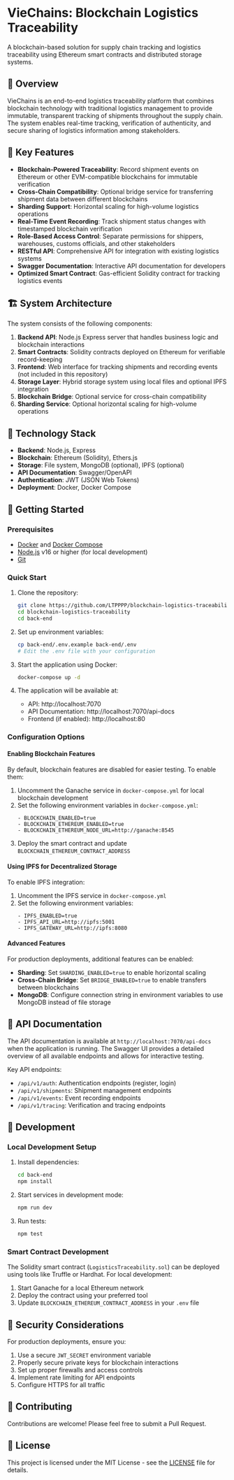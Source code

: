 # VieChains: Blockchain Logistics Traceability

A blockchain-based solution for supply chain tracking and logistics traceability using Ethereum smart contracts and distributed storage systems.

## 📜 Overview

VieChains is an end-to-end logistics traceability platform that combines blockchain technology with traditional logistics management to provide immutable, transparent tracking of shipments throughout the supply chain. The system enables real-time tracking, verification of authenticity, and secure sharing of logistics information among stakeholders.

## 🚢 Key Features

- **Blockchain-Powered Traceability**: Record shipment events on Ethereum or other EVM-compatible blockchains for immutable verification
- **Cross-Chain Compatibility**: Optional bridge service for transferring shipment data between different blockchains
- **Sharding Support**: Horizontal scaling for high-volume logistics operations
- **Real-Time Event Recording**: Track shipment status changes with timestamped blockchain verification
- **Role-Based Access Control**: Separate permissions for shippers, warehouses, customs officials, and other stakeholders
- **RESTful API**: Comprehensive API for integration with existing logistics systems
- **Swagger Documentation**: Interactive API documentation for developers
- **Optimized Smart Contract**: Gas-efficient Solidity contract for tracking logistics events

## 🏗️ System Architecture

The system consists of the following components:

1. **Backend API**: Node.js Express server that handles business logic and blockchain interactions
2. **Smart Contracts**: Solidity contracts deployed on Ethereum for verifiable record-keeping
3. **Frontend**: Web interface for tracking shipments and recording events (not included in this repository)
4. **Storage Layer**: Hybrid storage system using local files and optional IPFS integration
5. **Blockchain Bridge**: Optional service for cross-chain compatibility
6. **Sharding Service**: Optional horizontal scaling for high-volume operations

## 🔧 Technology Stack

- **Backend**: Node.js, Express
- **Blockchain**: Ethereum (Solidity), Ethers.js
- **Storage**: File system, MongoDB (optional), IPFS (optional)
- **API Documentation**: Swagger/OpenAPI
- **Authentication**: JWT (JSON Web Tokens)
- **Deployment**: Docker, Docker Compose

## 🚀 Getting Started

### Prerequisites

- [Docker](https://www.docker.com/get-started) and [Docker Compose](https://docs.docker.com/compose/install/)
- [Node.js](https://nodejs.org/) v16 or higher (for local development)
- [Git](https://git-scm.com/)

### Quick Start

1. Clone the repository:

   ```bash
   git clone https://github.com/LTPPPP/blockchain-logistics-traceability.git
   cd blockchain-logistics-traceability
   cd back-end
   ```

2. Set up environment variables:

   ```bash
   cp back-end/.env.example back-end/.env
   # Edit the .env file with your configuration
   ```

3. Start the application using Docker:

   ```bash
   docker-compose up -d
   ```

4. The application will be available at:
   - API: http://localhost:7070
   - API Documentation: http://localhost:7070/api-docs
   - Frontend (if enabled): http://localhost:80

### Configuration Options

#### Enabling Blockchain Features

By default, blockchain features are disabled for easier testing. To enable them:

1. Uncomment the Ganache service in `docker-compose.yml` for local blockchain development
2. Set the following environment variables in `docker-compose.yml`:
   ```
   - BLOCKCHAIN_ENABLED=true
   - BLOCKCHAIN_ETHEREUM_ENABLED=true
   - BLOCKCHAIN_ETHEREUM_NODE_URL=http://ganache:8545
   ```
3. Deploy the smart contract and update `BLOCKCHAIN_ETHEREUM_CONTRACT_ADDRESS`

#### Using IPFS for Decentralized Storage

To enable IPFS integration:

1. Uncomment the IPFS service in `docker-compose.yml`
2. Set the following environment variables:
   ```
   - IPFS_ENABLED=true
   - IPFS_API_URL=http://ipfs:5001
   - IPFS_GATEWAY_URL=http://ipfs:8080
   ```

#### Advanced Features

For production deployments, additional features can be enabled:

- **Sharding**: Set `SHARDING_ENABLED=true` to enable horizontal scaling
- **Cross-Chain Bridge**: Set `BRIDGE_ENABLED=true` to enable transfers between blockchains
- **MongoDB**: Configure connection string in environment variables to use MongoDB instead of file storage

## 📝 API Documentation

The API documentation is available at `http://localhost:7070/api-docs` when the application is running. The Swagger UI provides a detailed overview of all available endpoints and allows for interactive testing.

Key API endpoints:

- `/api/v1/auth`: Authentication endpoints (register, login)
- `/api/v1/shipments`: Shipment management endpoints
- `/api/v1/events`: Event recording endpoints
- `/api/v1/tracing`: Verification and tracing endpoints

## 🧪 Development

### Local Development Setup

1. Install dependencies:

   ```bash
   cd back-end
   npm install
   ```

2. Start services in development mode:

   ```bash
   npm run dev
   ```

3. Run tests:
   ```bash
   npm test
   ```

### Smart Contract Development

The Solidity smart contract (`LogisticsTraceability.sol`) can be deployed using tools like Truffle or Hardhat. For local development:

1. Start Ganache for a local Ethereum network
2. Deploy the contract using your preferred tool
3. Update `BLOCKCHAIN_ETHEREUM_CONTRACT_ADDRESS` in your `.env` file

## 🔐 Security Considerations

For production deployments, ensure you:

1. Use a secure `JWT_SECRET` environment variable
2. Properly secure private keys for blockchain interactions
3. Set up proper firewalls and access controls
4. Implement rate limiting for API endpoints
5. Configure HTTPS for all traffic

## 🤝 Contributing

Contributions are welcome! Please feel free to submit a Pull Request.

## 📄 License

This project is licensed under the MIT License - see the [LICENSE](LICENSE) file for details.
